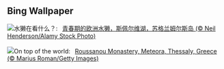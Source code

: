 ## Bing Wallpaper
![](https://www.bing.com/th?id=OHR.MullOtter_ZH-CN9691813587_UHD.jpg&w=1000)水獭在看什么？:&nbsp;&ensp;[青春期的欧洲水獭，斯佩尔维湖，苏格兰姆尔斯岛 (© Neil Henderson/Alamy Stock Photo)](https://www.bing.com/th?id=OHR.MullOtter_ZH-CN9691813587_UHD.jpg)
<br><br/>
![](https://www.bing.com/th?id=OHR.MeteoraMonastery_EN-US5286293282_UHD.jpg&w=1000)On top of the world:&nbsp;&ensp;[Roussanou Monastery, Meteora, Thessaly, Greece (© Marius Roman/Getty Images)](https://www.bing.com/th?id=OHR.MeteoraMonastery_EN-US5286293282_UHD.jpg)
<br><br/>
